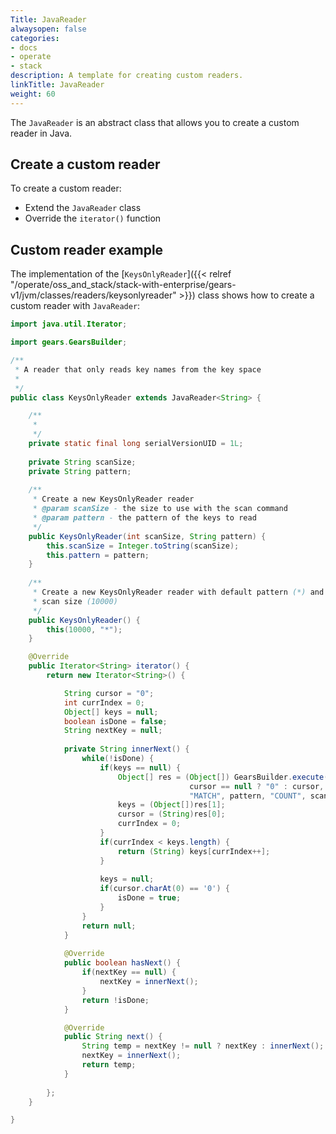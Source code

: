 ```yaml
---
Title: JavaReader
alwaysopen: false
categories:
- docs
- operate
- stack
description: A template for creating custom readers.
linkTitle: JavaReader
weight: 60
---
```


The `JavaReader` is an abstract class that allows you to create a custom reader in Java.

## Create a custom reader

To create a custom reader:

- Extend the `JavaReader` class
- Override the `iterator()` function

## Custom reader example

The implementation of the [`KeysOnlyReader`]({{< relref "/operate/oss_and_stack/stack-with-enterprise/gears-v1/jvm/classes/readers/keysonlyreader" >}}) class shows how to create a custom reader with `JavaReader`:

```java
import java.util.Iterator;

import gears.GearsBuilder;

/**
 * A reader that only reads key names from the key space
 *
 */
public class KeysOnlyReader extends JavaReader<String> {

	/**
	 * 
	 */
	private static final long serialVersionUID = 1L;
	
	private String scanSize;
	private String pattern;
	
	/**
	 * Create a new KeysOnlyReader reader
	 * @param scanSize - the size to use with the scan command
	 * @param pattern - the pattern of the keys to read
	 */
	public KeysOnlyReader(int scanSize, String pattern) {
		this.scanSize = Integer.toString(scanSize);
		this.pattern = pattern;
	}
	
	/**
	 * Create a new KeysOnlyReader reader with default pattern (*) and default
	 * scan size (10000)
	 */
	public KeysOnlyReader() {
		this(10000, "*");
	}

	@Override
	public Iterator<String> iterator() {
		return new Iterator<String>() {

			String cursor = "0";
			int currIndex = 0;
			Object[] keys = null;
			boolean isDone = false;
			String nextKey = null;
			
			private String innerNext() {
				while(!isDone) {
					if(keys == null) {
						Object[] res = (Object[]) GearsBuilder.execute("scan", 
										cursor == null ? "0" : cursor,
										"MATCH", pattern, "COUNT", scanSize);
						keys = (Object[])res[1];
						cursor = (String)res[0];
						currIndex = 0;
					}
					if(currIndex < keys.length) {
						return (String) keys[currIndex++];
					}
					
					keys = null;
					if(cursor.charAt(0) == '0') {
						isDone = true;
					}
				}
				return null;
			}
			
			@Override
			public boolean hasNext() {
				if(nextKey == null) {
					nextKey = innerNext();
				}
				return !isDone;
			}

			@Override
			public String next() {
				String temp = nextKey != null ? nextKey : innerNext();
				nextKey = innerNext();
				return temp;
			}
			
		};
	}

}
```